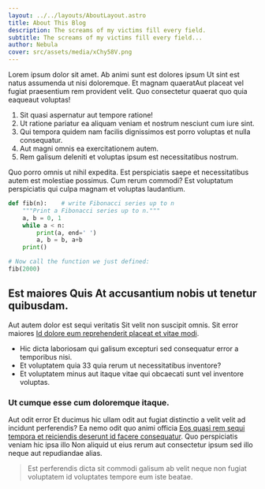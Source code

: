 ```yaml
---
layout: ../../layouts/AboutLayout.astro
title: About This Blog
description: The screams of my victims fill every field.
subtitle: The screams of my victims fill every field...
author: Nebula
cover: src/assets/media/xChy58V.png
---
```

Lorem ipsum dolor sit amet. Ab animi sunt est dolores ipsum Ut sint est natus assumenda ut nisi doloremque. Et magnam quaeratAut placeat vel fugiat praesentium rem provident velit. Quo consectetur quaerat quo quia eaqueaut voluptas!

1. Sit quasi aspernatur aut tempore ratione!
2. Ut ratione pariatur ea aliquam veniam et nostrum nesciunt cum iure sint.
3. Qui tempora quidem nam facilis dignissimos est porro voluptas et nulla consequatur.
4. Aut magni omnis ea exercitationem autem.
5. Rem galisum deleniti et voluptas ipsum est necessitatibus nostrum.

Quo porro omnis ut nihil expedita. Est perspiciatis saepe et necessitatibus autem est molestiae possimus. Cum rerum commodi? Est voluptatum perspiciatis qui culpa magnam et voluptas laudantium.

```python
def fib(n):    # write Fibonacci series up to n
    """Print a Fibonacci series up to n."""
    a, b = 0, 1
    while a < n:
        print(a, end=' ')
        a, b = b, a+b
    print()

# Now call the function we just defined:
fib(2000)
```

## Est maiores Quis At accusantium nobis ut tenetur quibusdam.

Aut autem dolor est sequi veritatis Sit velit non suscipit omnis. Sit error maiores [Id dolore eum reprehenderit placeat et vitae modi](https://www.loremipzum.com/).

* Hic dicta laboriosam qui galisum excepturi sed consequatur error a temporibus nisi.
* Et voluptatem quia 33 quia rerum ut necessitatibus inventore?
* Et voluptatem minus aut itaque vitae qui obcaecati sunt vel inventore voluptas.

### Ut cumque esse cum doloremque itaque.

Aut odit error Et ducimus hic ullam odit aut fugiat distinctio a velit velit ad incidunt perferendis? Ea nemo odit quo animi officia [Eos quasi rem sequi tempora et reiciendis deserunt id facere consequatur](https://www.loremipzum.com/). Quo perspiciatis veniam hic ipsa illo Non aliquid ut eius rerum aut consectetur ipsum sed illo neque aut repudiandae alias.

> Est perferendis dicta sit commodi galisum ab velit neque non fugiat voluptatem id voluptates tempore eum iste beatae.
